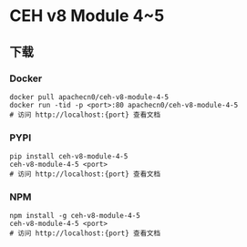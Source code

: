 # CEH v8 Module 4~5

## 下载

### Docker

```
docker pull apachecn0/ceh-v8-module-4-5
docker run -tid -p <port>:80 apachecn0/ceh-v8-module-4-5
# 访问 http://localhost:{port} 查看文档
```

### PYPI

```
pip install ceh-v8-module-4-5
ceh-v8-module-4-5 <port>
# 访问 http://localhost:{port} 查看文档
```

### NPM

```
npm install -g ceh-v8-module-4-5
ceh-v8-module-4-5 <port>
# 访问 http://localhost:{port} 查看文档
```
